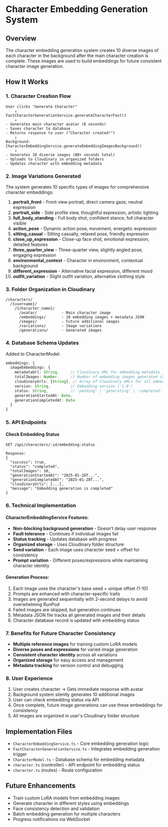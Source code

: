 # Character Embedding Generation System

## Overview

The character embedding generation system creates 10 diverse images of each character in the background after the main character creation is complete. These images are used to build embeddings for future consistent character image generation.

## How It Works

### 1. Character Creation Flow

```
User clicks "Generate Character" 
    ↓
FastCharacterGenerationService.generateCharacterFast()
    ↓
- Generates main character avatar (8 seconds)
- Saves character to database
- Returns response to user ("Character created!")
    ↓
Background: CharacterEmbeddingService.generateEmbeddingImagesBackground()
    ↓
- Generates 10 diverse images (80+ seconds total)
- Uploads to Cloudinary in organized folders
- Updates character with embedding metadata
```

### 2. Image Variations Generated

The system generates 10 specific types of images for comprehensive character embeddings:

1. **portrait_front** - Front view portrait, direct camera gaze, neutral expression
2. **portrait_side** - Side profile view, thoughtful expression, artistic lighting
3. **full_body_standing** - Full body shot, confident stance, full character visible
4. **action_pose** - Dynamic action pose, movement, energetic expression
5. **sitting_casual** - Sitting casually, relaxed pose, friendly expression
6. **close_up_expression** - Close-up face shot, emotional expression, detailed features
7. **three_quarter_view** - Three-quarter view, slightly angled pose, engaging expression
8. **environmental_context** - Character in environment, contextual background
9. **different_expression** - Alternative facial expression, different mood
10. **outfit_variation** - Slight outfit variation, alternative clothing style

### 3. Folder Organization in Cloudinary

```
/characters/
  /{username}/
    /{character_name}/
      /avatar/           - Main character image
      /embeddings/       - 10 embedding images + metadata JSON
      /images/           - Future additional images
      /variations/       - Image variations
      /generations/      - Generated images
```

### 4. Database Schema Updates

Added to CharacterModel:
```typescript
embeddings: {
  imageEmbeddings: {
    metadataUrl: String,     // Cloudinary URL for embedding metadata JSON
    totalImages: Number,     // Number of embedding images generated (0-10)
    cloudinaryUrls: [String], // Array of Cloudinary URLs for all embedding images
    version: String,         // Embedding version ('1.0')
    status: String,          // 'pending' | 'generating' | 'completed' | 'failed'
    generationStartedAt: Date,
    generationCompletedAt: Date
  }
}
```

### 5. API Endpoints

#### Check Embedding Status
```
GET /api/characters/:id/embedding-status

Response:
{
  "success": true,
  "status": "completed",
  "totalImages": 10,
  "generationStartedAt": "2025-01-28T...",
  "generationCompletedAt": "2025-01-28T...",
  "cloudinaryUrls": [...],
  "message": "Embedding generation is completed"
}
```

### 6. Technical Implementation

#### CharacterEmbeddingService Features:
- **Non-blocking background generation** - Doesn't delay user response
- **Fault tolerance** - Continues if individual images fail
- **Status tracking** - Updates database with progress
- **Organized storage** - Uses Cloudinary folder structure
- **Seed variation** - Each image uses character seed + offset for consistency
- **Prompt variation** - Different poses/expressions while maintaining character identity

#### Generation Process:
1. Each image uses the character's base seed + unique offset (1-10)
2. Prompts are enhanced with character-specific traits
3. Images are generated sequentially with 2-second delays to avoid overwhelming RunPod
4. Failed images are skipped, but generation continues
5. Metadata JSON file tracks all generated images and their details
6. Character database record is updated with embedding status

### 7. Benefits for Future Character Consistency

- **Multiple reference images** for training custom LoRA models
- **Diverse poses and expressions** for varied image generation
- **Consistent character identity** across all variations
- **Organized storage** for easy access and management
- **Metadata tracking** for version control and debugging

### 8. User Experience

1. User creates character → Gets immediate response with avatar
2. Background system silently generates 10 additional images
3. User can check embedding status via API
4. Once complete, future image generations can use these embeddings for consistency
5. All images are organized in user's Cloudinary folder structure

## Implementation Files

- `CharacterEmbeddingService.ts` - Core embedding generation logic
- `FastCharacterGenerationService.ts` - Integrates embedding generation trigger
- `CharacterModel.ts` - Database schema for embedding metadata
- `character.ts` (controller) - API endpoint for embedding status
- `character.ts` (routes) - Route configuration

## Future Enhancements

- Train custom LoRA models from embedding images
- Generate character in different styles using embeddings
- Face consistency detection and validation
- Batch embedding generation for multiple characters
- Progress notifications via WebSocket
